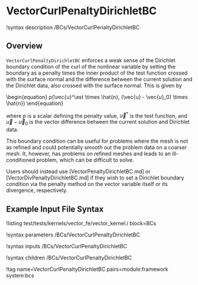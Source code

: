 # VectorCurlPenaltyDirichletBC

!syntax description /BCs/VectorCurlPenaltyDirichletBC

## Overview

`VectorCurlPenaltyDirichletBC` enforces a weak sense of the Dirichlet boundary
condition of the curl of the nonlinear variable by setting the boundary as a
penalty times the inner product of the test function crossed with the surface
normal and the difference between the current solution and the Dirichlet data,
also crossed with the surface normal. This is given by

\begin{equation}
  p(\vec{u}^\ast \times \hat{n}, (\vec{u} - \vec{u}_0) \times \hat{n})
\end{equation}

where $p$ is a scalar defining the penalty value, $\vec{u}^\ast$ is the test
function, and $\vec{u} - \vec{u}_0$ is the vector difference between the current
solution and Dirichlet data.

This boundary condition can be useful for problems where the mesh is not as
refined and could potentially smooth out the problem data on a coarser mesh. It,
however, has problems on refined meshes and leads to an ill-conditioned problem,
which can be difficult to solve.

Users should instead use [VectorPenaltyDirichletBC.md] or
[VectorDivPenaltyDirichletBC.md] if they wish to set a Dirichlet boundary
condition via the penalty method on the vector variable itself or its
divergence, respectively.

## Example Input File Syntax

!listing test/tests/kernels/vector_fe/vector_kernel.i block=BCs

!syntax parameters /BCs/VectorCurlPenaltyDirichletBC

!syntax inputs /BCs/VectorCurlPenaltyDirichletBC

!syntax children /BCs/VectorCurlPenaltyDirichletBC

!tag name=VectorCurlPenaltyDirichletBC pairs=module:framework system:bcs
